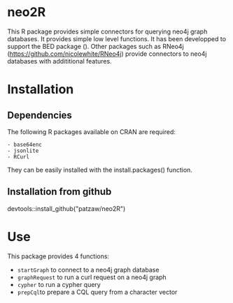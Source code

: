 # neo2R

This R package provides simple connectors for querying neo4j graph databases.
It provides simple low level functions.
It has been developped to support the BED package ().
Other packages such as RNeo4j (https://github.com/nicolewhite/RNeo4j) provide
connectors to neo4j databases with addititional features.

# Installation

## Dependencies

The following R packages available on CRAN are required:

    - base64enc
    - jsonlite
    - RCurl
    
They can be easily installed with the install.packages() function.

## Installation from github

devtools::install_github("patzaw/neo2R")

# Use

This package provides 4 functions:

  - `startGraph` to connect to a neo4j graph database
  - `graphRequest` to run a curl request on a neo4j graph
  - `cypher` to run a cypher query
  - `prepCql`to prepare a CQL query from a character vector
